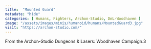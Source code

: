 ```yaml
---
title:  "Mounted Guard"
metadate: "hide"
categories: [ Humans, Fighters, Archon-Studio, DnL-Woodhaven ]
image: "/assets/images/minis/humanoid/humans/MountedGuard3.jpg"
visit: "https://archon-studio.com/"
---
```

From the Archon-Studio Dungeons & Lasers: Woodhaven Campaign.3